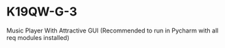 # K19QW-G-3
Music Player With Attractive GUI
(Recommended to run in Pycharm with all req modules installed)


